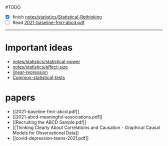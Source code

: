 #TODO 

- [x] finish [notes/statistics/Statistical-Rethinking](notes/statistics/Statistical-Rethinking.md)
- [ ] Read [2021-baseline-fmri-abcd.pdf](2021-baseline-fmri-abcd.pdf)

---

# Important ideas
- [notes/statistics/statistical-power](notes/statistics/statistical-power.md)
- [notes/statistics/effect-size](notes/statistics/effect-size.md)
- [linear-regression](notes/statistics/linear-regression.md)
- [Common-statistical-tests](notes/statistics/Common-statistical-tests.md)

# papers
- [[2021-baseline-fmri-abcd.pdf]]
- [[2021-abcd-meaningful-associations.pdf]]
- [[Recruiting the ABCD Sample.pdf]]
- [[Thinking Clearly About Correlations and Causation - Graphical Causal Models for Observational Data]]
- [[covid-depression-teens-2021.pdf]]